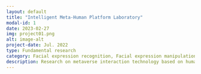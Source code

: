 ```yaml
---
layout: default
title: "Intelligent Meta-Human Platform Laboratory"
modal-id: 1
date: 2023-02-27
img: project01.png
alt: image-alt
project-date: Jul. 2022
type: Fundamental research
category: Facial expression recognition, Facial expression manipulation, 3D-aware Generative Models
description: Research on metaverse interaction technology based on human factor (HF) of users. Building a neural network that output smulti‐modality information (e.g., emotion, gaze etc.) in HF. Identity‐invariant valence-arousal (VA) domain facial expression recognition (FER) technology
---
```

